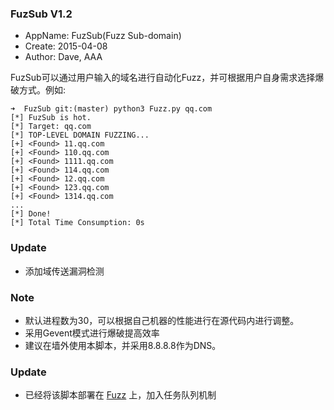 ### FuzSub V1.2
+ AppName: FuzSub(Fuzz Sub-domain)
+ Create: 2015-04-08
+ Author: Dave, AAA

FuzSub可以通过用户输入的域名进行自动化Fuzz，并可根据用户自身需求选择爆破方式。例如:

    ➜  FuzSub git:(master) python3 Fuzz.py qq.com
    [*] FuzSub is hot.
    [*] Target: qq.com
    [*] TOP-LEVEL DOMAIN FUZZING...
    [+] <Found> 11.qq.com
    [+] <Found> 110.qq.com
    [+] <Found> 1111.qq.com
    [+] <Found> 114.qq.com
    [+] <Found> 12.qq.com
    [+] <Found> 123.qq.com
    [+] <Found> 1314.qq.com
    ...
    [*] Done!
    [*] Total Time Consumption: 0s

### Update

+ 添加域传送漏洞检测

### Note

+ 默认进程数为30，可以根据自己机器的性能进行在源代码内进行调整。
+ 采用Gevent模式进行爆破提高效率
+ 建议在墙外使用本脚本，并采用8.8.8.8作为DNS。

### Update

+ 已经将该脚本部署在 [Fuzz](http://www.fuzzall.com) 上，加入任务队列机制